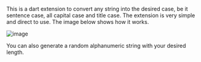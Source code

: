 This is a dart extension to convert any string into the desired case, be it sentence case, all capital case and title case. 
The extension is very simple and direct to use.
The image below shows how it works.


![image](https://user-images.githubusercontent.com/49729441/203681179-a9557159-cf88-4f3f-a41a-be1eaf00690b.png)


You can also generate a random alphanumeric string with your desired length. 
